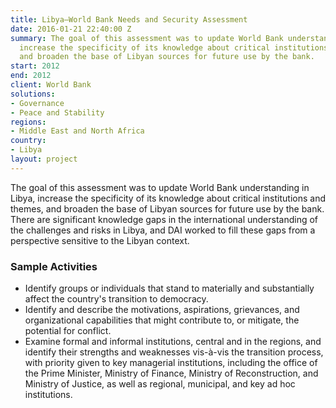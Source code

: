 ```yaml
---
title: Libya—World Bank Needs and Security Assessment
date: 2016-01-21 22:40:00 Z
summary: The goal of this assessment was to update World Bank understanding in Libya,
  increase the specificity of its knowledge about critical institutions and themes,
  and broaden the base of Libyan sources for future use by the bank.
start: 2012
end: 2012
client: World Bank
solutions:
- Governance
- Peace and Stability
regions:
- Middle East and North Africa
country:
- Libya
layout: project
---
```


The goal of this assessment was to update World Bank understanding in Libya, increase the specificity of its knowledge about critical institutions and themes, and broaden the base of Libyan sources for future use by the bank. There are significant knowledge gaps in the international understanding of the challenges and risks in Libya, and DAI worked to fill these gaps from a perspective sensitive to the Libyan context.

### Sample Activities

* Identify groups or individuals that stand to materially and substantially affect the country's transition to democracy.
* Identify and describe the motivations, aspirations, grievances, and organizational capabilities that might contribute to, or mitigate, the potential for conflict.
* Examine formal and informal institutions, central and in the regions, and identify their strengths and weaknesses vis-à-vis the transition process, with priority given to key managerial institutions, including the office of the Prime Minister, Ministry of Finance, Ministry of Reconstruction, and Ministry of Justice, as well as regional, municipal, and key ad hoc institutions.
